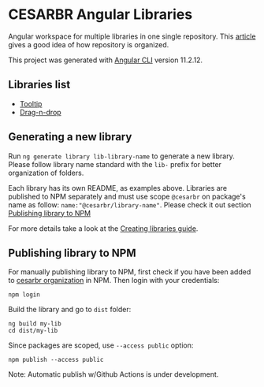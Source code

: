 # CESARBR Angular Libraries

Angular workspace for multiple libraries in one single repository. This [article](https://kgotgit.medium.com/monorepo-pattern-setting-up-angular-workspace-for-multiple-applications-in-one-single-repository-4e14bc0d0cc0) gives a good idea of how repository is organized.

This project was generated with [Angular CLI](https://github.com/angular/angular-cli) version 11.2.12.

## Libraries list

- [Tooltip](projects/lib-tooltip/README.md)
- [Drag-n-drop](#)

## Generating a new library

Run `ng generate library lib-library-name` to generate a new library. Please follow library name standard with the `lib-` prefix for better organization of folders.

Each library has its own README, as examples above. Libraries are published to NPM separately and must use scope `@cesarbr` on package's name as follow: `name:"@cesarbr/library-name"`. Please check it out section [Publishing library to NPM](#publishing-library-to-npm)

For more details take a look at the [Creating libraries guide](https://angular.io/guide/creating-libraries).

## Publishing library to NPM

For manually publishing library to NPM, first check if you have been added to [cesarbr organization](https://www.npmjs.com/org/cesarbr) in NPM. Then login with your credentials:  
``` shell
npm login
```

Build the library and go to `dist` folder:
``` shell
ng build my-lib
cd dist/my-lib
```

Since packages are scoped, use `--access public` option:
``` shell
npm publish --access public
```

Note: Automatic publish w/Github Actions is under development.